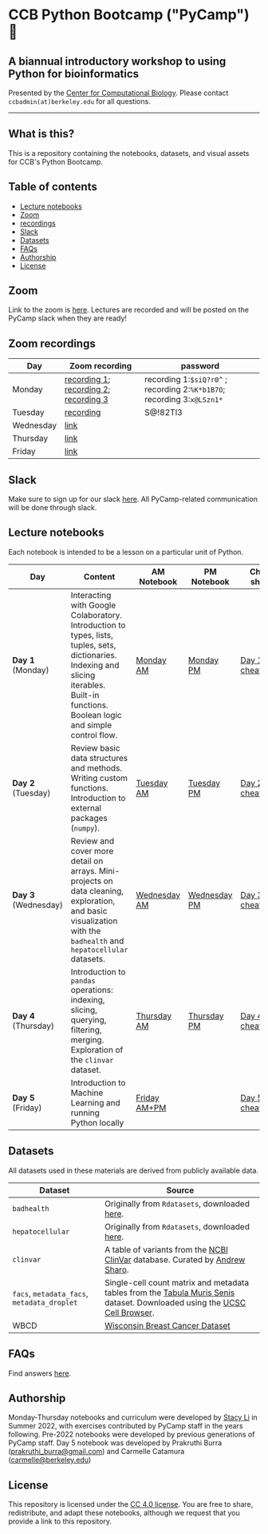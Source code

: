 # CCB Python Bootcamp ("PyCamp") 🐍
## A biannual introductory workshop to using Python for bioinformatics

Presented by the [Center for Computational Biology](https://ccb.berkeley.edu/). Please contact `ccbadmin(at)berkeley.edu` for all questions.

--------------

## What is this?
This is a repository containing the notebooks, datasets, and visual assets for CCB's Python Bootcamp.

## Table of contents
- [Lecture notebooks](#lecture-notebooks)
- [Zoom](#zoom)
- [recordings](#zoom-recordings)
- [Slack](#slack)
- [Datasets](#datasets)
- [FAQs](#faqs)
- [Authorship](#authorship)
- [License](#license)

## Zoom
Link to the zoom is [here](https://berkeley.zoom.us/j/92092223275). Lectures are recorded and will be posted on the PyCamp slack when they are ready!

## Zoom recordings 

| Day | Zoom recording | password |
| ---- | ------ | ------ |
| Monday | [recording 1](https://berkeley.zoom.us/rec/share/RDRo5HyENswNjwEnNFaRHl3QZ57dIPKRMrnyPO4lZeplLPwXHIC4zIJIF41nfA8m.vWpk7gDrTgMDng_M); [recording 2](https://berkeley.zoom.us/rec/share/rz-Be7FUBTvVU9mUuAoq6tjp5Z2SLCNWJ6n4gUcM3cBvH-UFaqRYMGtZgDR70PFr.BKfFZHvfKt3Xuijq); [recording 3](https://berkeley.zoom.us/rec/share/M-pb_R8cigbEjGzlz1ksWjc1cHAGxkYHpZCSLdKwr3JJC5J54jcO7DaJlg_bqr43.FGGXWUxDSdsKQ_rX)| recording 1:```$siQ?r0^``` ; recording 2:```%K*b1B7O```; recording 3:```x@LSzn1*```  
| Tuesday | [recording](https://berkeley.zoom.us/rec/share/4npU3ifx5kK7e2YlsoW0GsGhDELXdaOxIOAj8DwLhXw7rN5YBE3QfviFuE7fg3Y.G0JqLrr19R6gHLA9) | S@!82Tl3
| Wednesday | [link]()| 
| Thursday | [link]() | 
| Friday | [link]() | 



## Slack

Make sure to sign up for our slack [here](https://join.slack.com/t/ccbpycampwinter2025/shared_invite/zt-2xe2kyol3-F4KgMuauaCQmw99PGUOl5w). All PyCamp-related communication will be done through slack.

## Lecture notebooks
Each notebook is intended to be a lesson on a particular unit of Python. 

| Day | Content | AM Notebook | PM Notebook | Cheat sheet | Solutions |
| ---- | ------ | ------ | ------ | ------ | ------ |
| **Day 1** (Monday) | Interacting with Google Colaboratory. Introduction to types, lists, tuples, sets, dictionaries. Indexing and slicing iterables. Built-in functions. Boolean logic and simple control flow. | [Monday AM](https://drive.google.com/file/d/1H1eilBChbCguV8vD2FWyaNJjfy38EDl7/view?usp=sharing) | [Monday PM](https://drive.google.com/file/d/16-fJNpP77MwuAlawY0rLV8sYe0u5bH3a/view?usp=sharing) | [Day 1 cheatsheet](https://drive.google.com/file/d/1qdoaHMW_ogV4yU7MHtOnyVxIR0CxWfr2/view?usp=sharing) | [AM solutions](https://drive.google.com/file/d/1hWRxv5tcJt2kY4YxkhkLFbXgjqleCqQ0/view?usp=sharing) [PM solutions](https://colab.research.google.com/drive/1qqGEr9iSREHcB9JX-4w5Ueq6Ty8USDKY?usp=sharing) |
| **Day 2** (Tuesday) | Review basic data structures and methods. Writing custom functions. Introduction to external packages (`numpy`). | [Tuesday AM](https://drive.google.com/file/d/1ya7_GgEnrNFBl3V5FISQXzw0zX2AFb-p/view?usp=sharing) | [Tuesday PM](https://drive.google.com/file/d/17qonW0MAfu7NPAXcyUQ2MJhh5Nrp1Z_G/view?usp=sharing) | [Day 2 cheatsheet](https://drive.google.com/file/d/1cPx2l9xlnq5eD26J3ePTj4C4k4QURYr-/view?usp=sharing) | [AM solutions](https://colab.research.google.com/drive/1UIDj_DJcntVpwzteOgZNr00Xzukiit0b?usp=sharing) [PM solutions](https://colab.research.google.com/drive/1ao7R-W71nJAlD5hw6uBqW_MZWWVAW3aj?usp=sharing) | 
| **Day 3** (Wednesday) | Review and cover more detail on arrays. Mini-projects on data cleaning, exploration, and basic visualization with the `badhealth` and `hepatocellular` datasets. | [Wednesday AM](https://colab.research.google.com/drive/1M2WYL_COwrM34qQqRW83y1QC3MnoczjC?usp=sharing) | [Wednesday PM]([https://colab.research.google.com/drive/1broDqd4I6ylIr_WL9qBU-SyDhNcvHVLo?usp=sharing](https://colab.research.google.com/drive/1broDqd4I6ylIr_WL9qBU-SyDhNcvHVLo?usp=sharing)) | [Day 3 cheatsheet](https://drive.google.com/file/d/1s_DL4l23ihlWRFca5E0odreIUEcvXe7z/view?usp=sharing) | [AM solutions]() [PM solutions]()| 
| **Day 4** (Thursday) | Introduction to `pandas` operations: indexing, slicing, querying, filtering, merging. Exploration of the `clinvar` dataset.| [Thursday AM](https://drive.google.com/file/d/1asaUFqxyxAB_po7IwqdA0sth6SphybAq/view?usp=sharing) | [Thursday PM](https://drive.google.com/file/d/1cZxkY1fQx-yv0Z2ZU_QQAwN8kRr5pufd/view?usp=sharing) | [Day 4 cheatsheet](https://drive.google.com/file/d/1Fc9Obxer6ymy2gGVrVLJJ7SmVniFy8Rj/view?usp=sharing) | [AM solutions]() [PM solutions]()
| **Day 5** (Friday) | Introduction to Machine Learning and running Python locally | [Friday AM+PM](https://drive.google.com/file/d/1EoHs5dQL7nq7d1WGOfxBZapk8V9Yr2nH/view?usp=sharing) | | [Day 5 cheatsheet]() | [AM+PM solutions]()

## Datasets
All datasets used in these materials are derived from publicly available data.

| Dataset | Source |
| ---- | ------ |
| `badhealth` | Originally from `Rdatasets`, downloaded [here](https://vincentarelbundock.github.io/Rdatasets/).
| `hepatocellular` | Originally from `Rdatasets`, downloaded [here](https://vincentarelbundock.github.io/Rdatasets/).
| `clinvar` | A table of variants from the [NCBI ClinVar](https://www.ncbi.nlm.nih.gov/clinvar/) database. Curated by [Andrew Sharo](https://www.andrewsharo.com/). |
| `facs`, `metadata_facs`, `metadata_droplet` | Single-cell count matrix and metadata tables from the [Tabula Muris Senis](https://www.nature.com/articles/s41586-020-2496-1) dataset. Downloaded using the [UCSC Cell Browser](https://cells.ucsc.edu/?ds=tabula-muris-senis). |
| WBCD | [Wisconsin Breast Cancer Dataset](https://archive.ics.uci.edu/dataset/17/breast+cancer+wisconsin+diagnostic)

## FAQs
Find answers [here](https://ccb.berkeley.edu/ccb-bioinformatics-bootcamp-january-2022-faq/).

## Authorship
Monday-Thursday notebooks and curriculum were developed by [Stacy Li](stacy.li) in Summer 2022, with exercises contributed by PyCamp staff in the years following. Pre-2022 notebooks were developed by previous generations of PyCamp staff. Day 5 notebook was developed by Prakruthi Burra (prakruthi_burra@gmail.com) and Carmelle Catamura (carmelle@berkeley.edu)

## License
This repository is licensed under the [CC 4.0 license](https://creativecommons.org/licenses/by/4.0/). You are free to share, redistribute, and adapt these notebooks, although we request that you provide a link to this repository.
